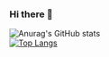 ### Hi there 👋

<!--
**MaximSaveliev/MaximSaveliev** is a ✨ _special_ ✨ repository because its `README.md` (this file) appears on your GitHub profile.

Here are some ideas to get you started:

- 🔭 I’m currently working on ...
- 🌱 I’m currently learning ...
- 👯 I’m looking to collaborate on ...
- 🤔 I’m looking for help with ...
- 💬 Ask me about ...
- 📫 How to reach me: ...
- 😄 Pronouns: ...
- ⚡ Fun fact: ...
-->

![Anurag's GitHub stats](https://github-readme-stats.vercel.app/api?username=MaximSaveliev&show_icons=true&theme=tokyonight&card_width=500)
<br/>
[![Top Langs](https://github-readme-stats.vercel.app/api/top-langs/?username=MaximSaveliev&layout=compact&card_width=500&theme=tokyonight)](https://github.com/anuraghazra/github-readme-stats)
